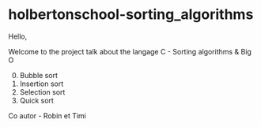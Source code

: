 # holbertonschool-sorting_algorithms
Hello,

Welcome to the project talk about the langage C - Sorting algorithms & Big O

0. Bubble sort
1. Insertion sort
2. Selection sort
3. Quick sort

Co autor - Robin et Timi
